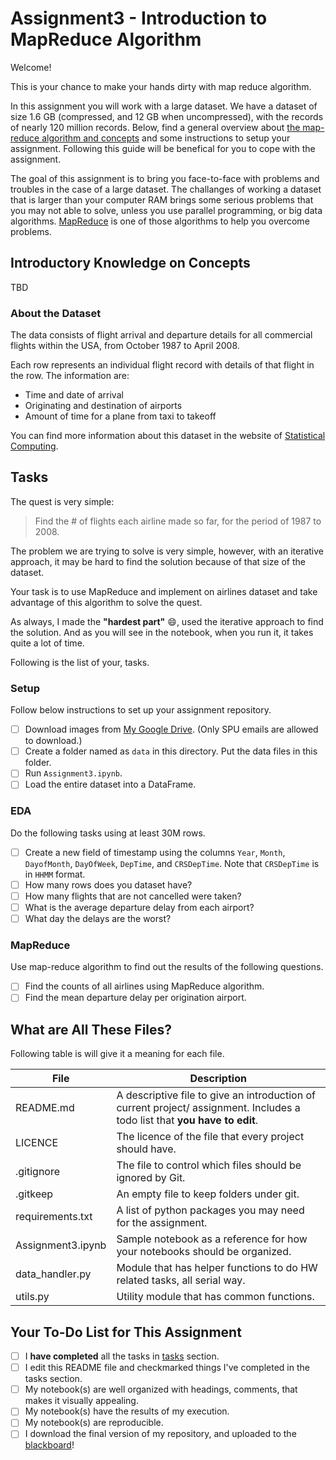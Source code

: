 # Assignment3 - Introduction to MapReduce Algorithm

Welcome!

This is your chance to make your hands dirty with map reduce algorithm.

In this assignment you will work with a large dataset. We have a dataset of size 1.6 GB (compressed, and 12 GB when uncompressed), with the records of nearly 120 million records. Below, find a general overview about [the map-reduce algorithm and concepts](#introductory-knowledge-on-concepts) and some instructions to setup your assignment. Following this guide will be benefical for you to cope with the assignment.

The goal of this assignment is to bring you face-to-face with problems and troubles in the case of a large dataset. The challanges of working a dataset that is larger than your computer RAM brings some serious problems that you may not able to solve, unless you use parallel programming, or big data algorithms. [MapReduce](https://research.google/pubs/pub62/) is one of those algorithms to help you overcome problems.

## Introductory Knowledge on Concepts

TBD

### About the Dataset

The data consists of flight arrival and departure details for all commercial flights within the USA, from October 1987 to April 2008.

Each row represents an individual flight record with details of that flight in the row. The information are:

- Time and date of arrival
- Originating and destination of airports
- Amount of time for a plane from taxi to takeoff

You can find more information about this dataset in the website of [Statistical Computing](http://stat-computing.org/dataexpo/2009/).

## Tasks

The quest is very simple:

> Find the # of flights each airline made so far, for the period of 1987 to 2008.

The problem we are trying to solve is very simple, however, with an iterative approach, it may be hard to find the solution because of that size of the dataset.

Your task is to use MapReduce and implement on airlines dataset and take advantage of this algorithm to solve the quest.

As always, I made the **"hardest part"** :smile:, used the iterative approach to find the solution. And as you will see in the notebook, when you run it, it takes quite a lot of time.

Following is the list of your, tasks.

### Setup

Follow below instructions to set up your assignment repository.

- [ ] Download images from [My Google Drive](https://drive.google.com/open?id=1145wIkSlzA61CdHS4hZZFgF6ZzIbaVJM). (Only SPU emails are allowed to download.)
- [ ] Create a folder named as `data` in this directory. Put the data files in this folder.
- [ ] Run `Assignment3.ipynb`.
- [ ] Load the entire dataset into a DataFrame.

### EDA

Do the following tasks using at least 30M rows.

- [ ] Create a new field of timestamp using the columns `Year`, `Month`, `DayofMonth`, `DayOfWeek`, `DepTime`, and `CRSDepTime`. Note that `CRSDepTime` is in `HHMM` format.
- [ ] How many rows does you dataset have?
- [ ] How many flights that are not cancelled were taken?
- [ ] What is the average departure delay from each airport?
- [ ] What day the delays are the worst?

### MapReduce

Use map-reduce algorithm to find out the results of the following questions.

- [ ] Find the counts of all airlines using MapReduce algorithm.
- [ ] Find the mean departure delay per origination airport.

## What are All These Files?

Following table is will give it a meaning for each file.

File                | Description 
-------             | ----------- 
README.md           | A descriptive file to give an introduction of current project/ assignment. Includes a todo list that **you have to edit**.
LICENCE             | The licence of the file that every project should have.
.gitignore          | The file to control which files should be ignored by Git.
.gitkeep            | An empty file to keep folders under git.
requirements.txt    | A list of python packages you may need for the assignment.
Assignment3.ipynb   | Sample notebook as a reference for how your notebooks should be organized.
data_handler.py     | Module that has helper functions to do HW related tasks, all serial way.
utils.py            | Utility module that has common functions.

## Your To-Do List for This Assignment

- [ ] I **have completed** all the tasks in [tasks](#tasks) section.
- [ ] I edit this README file and checkmarked things I've completed in the tasks section.
- [ ] My notebook(s) are well organized with headings, comments, that makes it visually appealing.
- [ ] My notebook(s) have the results of my execution.
- [ ] My notebook(s) are reproducible.
- [ ] I download the final version of my repository, and uploaded to the [blackboard](https://saintpeters.blackboard.com/)!
